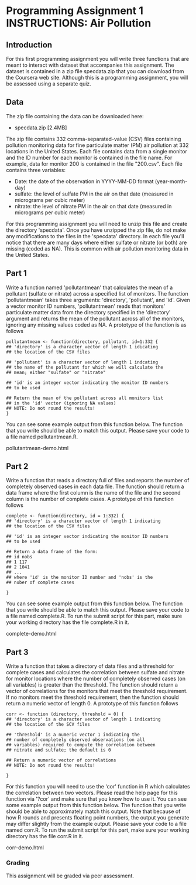 # Programming Assignment 1 INSTRUCTIONS: Air Pollution

## Introduction

For this first programming assignment you will write three functions that are meant to interact with
dataset that accompanies this assignment. The dataset is contained in a zip file specdata.zip that you
can download from the Coursera web site.
Although this is a programming assignment, you will be assessed using a separate quiz.

## Data

The zip file containing the data can be downloaded here:

- specdata.zip​ [2.4MB]

The zip file contains 332 comma-separated-value (CSV) files containing pollution monitoring data for
fine particulate matter (PM) air pollution at 332 locations in the United States. Each file contains data
from a single monitor and the ID number for each monitor is contained in the file name. For example,
data for monitor 200 is contained in the file "200.csv". Each file contains three variables:

- Date: the date of the observation in YYYY-MM-DD format (year-month-day)
- sulfate: the level of sulfate PM in the air on that date (measured in micrograms per cubic
meter)
- nitrate: the level of nitrate PM in the air on that date (measured in micrograms per cubic
meter)

For this programming assignment you will need to unzip this file and create the directory 'specdata'.
Once you have unzipped the zip file, do not make any modifications to the files in the 'specdata'
directory. In each file you'll notice that there are many days where either sulfate or nitrate (or both) are
missing (coded as NA). This is common with air pollution monitoring data in the United States.

## Part 1

Write a function named 'pollutantmean' that calculates the mean of a pollutant (sulfate or nitrate) across
a specified list of monitors. The function 'pollutantmean' takes three arguments: 'directory', 'pollutant',
and 'id'. Given a vector monitor ID numbers, 'pollutantmean' reads that monitors' particulate matter data
from the directory specified in the 'directory' argument and returns the mean of the pollutant across all
of the monitors, ignoring any missing values coded as NA. A prototype of the function is as follows


<!-- -->

    pollutantmean <- function(directory, pollutant, id=1:332 {
    ## 'directory' is a character vector of length 1 idicating
    ## the location of the CSV files
    
    ## 'pollutant' is a character vector of length 1 indcating
    ## the name of the pollutant for which we will calculate the
    ## mean; either "sulfate" or "nitrate"
    
    ## 'id' is an integer vector indicating the monitor ID numbers
    ## to be used
    
    ## Return the mean of the pollutant across all monitors list
    ## in the 'id' vector (ignoring NA values)
    ## NOTE: Do not round the results!
    }


You can see some example output from this function below. The function that you write should be able
to match this output. Please save your code to a file named pollutantmean.R.

pollutantmean-demo.html

## Part 2

Write a function that reads a directory full of files and reports the number of completely observed cases
in each data file. The function should return a data frame where the first column is the name of the file
and the second column is the number of complete cases. A prototype of this function follows


<!-- -->

    complete <- function(directory, id = 1:332) {
    ## 'directory' is a character vector of length 1 indicating
    ## the location of the CSV files
    
    ## 'id' is an integer vector indicating the monitor ID numbers
    ## to be used
    
    ## Return a data frame of the form:
    ## id nobs
    ## 1 117
    ## 2 1041
    ## ...
    ## where 'id' is the monitor ID number and 'nobs' is the
    ## nuber of complete cases
    
    }

You can see some example output from this function below. The function that you write should be able
to match this output. Please save your code to a file named complete.R. To run the submit script for
this part, make sure your working directory has the file complete.R in it.

complete-demo.html

## Part 3

Write a function that takes a directory of data files and a threshold for complete cases and calculates
the correlation between sulfate and nitrate for monitor locations where the number of completely
observed cases (on all variables) is greater than the threshold. The function should return a vector of
correlations for the monitors that meet the threshold requirement. If no monitors meet the threshold
requirement, then the function should return a numeric vector of length 0. A prototype of this function follows

<!-- -->

    corr <- function (directory, threshold = 0) {
    ## 'directory' is a character vector of length 1 indicating
    ## the location of the SCV files
    
    ## 'threshold' is a numeric vector 1 indicating the
    ## number of completely observed observations (on all
    ## variables) required to compute the correlation between
    ## nitrate and sulfate; the default is 0
    
    ## Return a numeric vector of correlations
    ## NOTE: Do not round the results!
    
    }

For this function you will need to use the 'cor' function in R which calculates the correlation between two
vectors. Please read the help page for this function via '?cor' and make sure that you know how to use
it.
You can see some example output from this function below. The function that you write should be able
to approximately match this output. Note that because of how R rounds and presents floating point
numbers, the output you generate may differ slightly from the example output. Please save your code
to a file named corr.R. To run the submit script for this part, make sure your working directory has the
file corr.R in it.

corr-demo.html

### Grading

This assignment will be graded via peer assessment.
